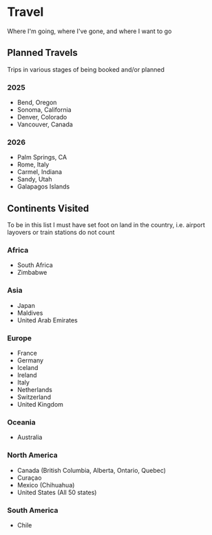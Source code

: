 # Travel
Where I'm going, where I've gone, and where I want to go

## Planned Travels  
Trips in various stages of being booked and/or planned


### 2025
- Bend, Oregon
- Sonoma, California
- Denver, Colorado
- Vancouver, Canada

### 2026
- Palm Springs, CA
- Rome, Italy
- Carmel, Indiana
- Sandy, Utah
- Galapagos Islands

## Continents Visited
To be in this list I must have set foot on land in the country, i.e. airport layovers or train stations do not count

### Africa
- South Africa
- Zimbabwe  

### Asia
- Japan
- Maldives
- United Arab Emirates

### Europe
- France
- Germany
- Iceland
- Ireland
- Italy
- Netherlands
- Switzerland
- United Kingdom

### Oceania
- Australia

### North America
- Canada (British Columbia, Alberta, Ontario, Quebec) 
- Curaçao  
- Mexico (Chihuahua)
- United States (All 50 states)

### South America
- Chile

